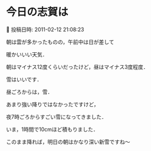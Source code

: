 # 今日の志賀は

📅 投稿日時: 2011-02-12 21:08:23

朝は雲が多かったものの，午前中は日が差して


暖かいいい天気．


朝はマイナス12度くらいだったけど，昼はマイナス3度程度．


雪はいいです．





昼ごろからは，雪．


あまり強い降りではなかったですけど，


夜7時ごろからすごい雪になってきました．





いま，1時間で10cmほど積もりました．


このまま降れば，明日の朝はかなり深い新雪ですね～
